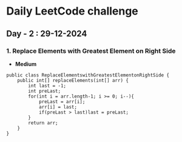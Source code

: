 # Daily LeetCode challenge

## Day - 2 : 29-12-2024

### 1. Replace Elements with Greatest Element on Right Side
- **Medium**

```
public class ReplaceElementswithGreatestElementonRightSide {
    public int[] replaceElements(int[] arr) {
        int last = -1;
        int preLast;
        for(int i = arr.length-1; i >= 0; i--){
            preLast = arr[i];
            arr[i] = last;
            if(preLast > last)last = preLast;
        }
        return arr;
    }
}

```